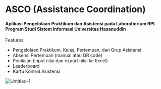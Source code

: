 # ASCO (Assistance Coordination)
#### Aplikasi Pengelolaan Praktikum dan Asistensi pada Laboratiorium RPL Program Studi Sistem Informasi Universitas Hasanuddin 
Features: 
- Pengelolaan Praktikum, Kelas, Pertemuan, dan Grup Asistensi
- Absensi Pertemuan (manual atau QR code) 
- Penilaian (input nilai dan export nilai ke Excel) 
- Leaderboard 
- Kartu Kontrol Asistensi 

![Untitled-1](https://user-images.githubusercontent.com/54715920/235583528-2f2548c3-7ea5-4001-9fb5-f01326518e47.png)
